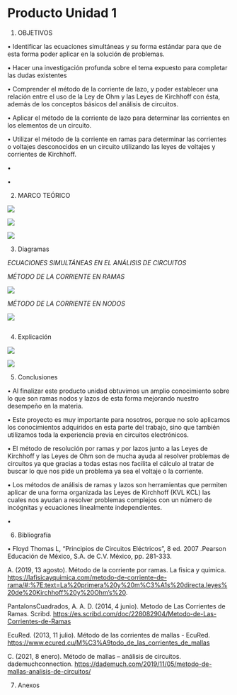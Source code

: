 # Producto Unidad 1 
1. OBJETIVOS

• Identificar las ecuaciones simultáneas y su forma estándar para que de esta forma poder aplicar en la solución de problemas.

•	Hacer una investigación profunda sobre el tema expuesto para completar las dudas existentes 

• Comprender el método de la corriente de lazo, y poder establecer una relación entre el uso de la Ley de Ohm y las Leyes de Kirchhoff   con   ésta, además   de   los conceptos   básicos del   análisis de circuitos.
 

•	Aplicar el método de la corriente de lazo para determinar las corrientes en los elementos de un circuito.

• Utilizar el método de la corriente en ramas para determinar las corrientes o voltajes desconocidos en un circuito utilizando las leyes de voltajes y corrientes de Kirchhoff.

•	

•	

2. MARCO TEÓRICO

![](im)

![](https://github.com/andressanttos/Producto-Unidad1-/blob/main/img/marco1.png)

![](https://github.com/andressanttos/Producto-Unidad1-/blob/main/img/marco2.png)

3. Diagramas

*ECUACIONES SIMULTÁNEAS EN EL ANÁLISIS DE CIRCUITOS* 

*MÉTODO DE LA CORRIENTE EN RAMAS*

![](https://github.com/andressanttos/Producto-Unidad1-/blob/main/img/diagrama1.png)

*MÉTODO DE LA CORRIENTE EN NODOS*

![](https://github.com/andressanttos/Producto-Unidad1-/blob/main/img/diagrama2.png)

 

![]()

4. Explicación

![](https://github.com/andressanttos/Producto-Unidad1-/blob/main/img/ejercicio%201.png)

![](https://github.com/andressanttos/Producto-Unidad1-/blob/main/img/ejercicio%202.png)


5. Conclusiones

•	Al finalizar este producto unidad obtuvimos un amplio conocimiento sobre lo que son ramas nodos y lazos de esta forma mejorando nuestro desempeño en la materia.

• Este proyecto es muy importante para nosotros, porque no solo aplicamos los conocimientos adquiridos en esta parte del trabajo, sino que también utilizamos toda la experiencia previa en circuitos electrónicos.

•	El método de resolución por ramas y por lazos junto a las Leyes de Kirchhoff y las Leyes de Ohm son de mucha ayuda al resolver problemas de circuitos ya que gracias a todas estas nos facilita el cálculo al tratar de buscar lo que nos pide un problema ya sea el voltaje o la corriente.

•	Los métodos de análisis de ramas y lazos son herramientas que permiten aplicar de una forma organizada las Leyes de Kirchhoff (KVL KCL) las cuales nos ayudan a resolver problemas complejos con un número de incógnitas y ecuaciones linealmente independientes.

•	


6. Bibliografía 

•	Floyd Thomas L, “Principios de Circuitos Eléctricos”, 8 ed. 2007 .Pearson Educación de México, S.A. de C.V. México, pp. 281-333.

A. (2019, 13 agosto). Método de la corriente por ramas. La fisica y quimica. https://lafisicayquimica.com/metodo-de-corriente-de-rama/#:%7E:text=La%20primera%20y%20m%C3%A1s%20directa,leyes%20de%20Kirchhoff%20y%20Ohm’s%20.

PantalonsCuadrados, A. A. D. (2014, 4 junio). Metodo de Las Corrientes de Ramas. Scribd. https://es.scribd.com/doc/228082904/Metodo-de-Las-Corrientes-de-Ramas

EcuRed. (2013, 11 julio). Método de las corrientes de mallas - EcuRed. https://www.ecured.cu/M%C3%A9todo_de_las_corrientes_de_mallas

C. (2021, 8 enero). Método de mallas – análisis de circuitos. dademuchconnection. https://dademuch.com/2019/11/05/metodo-de-mallas-analisis-de-circuitos/

7. Anexos

![]()
